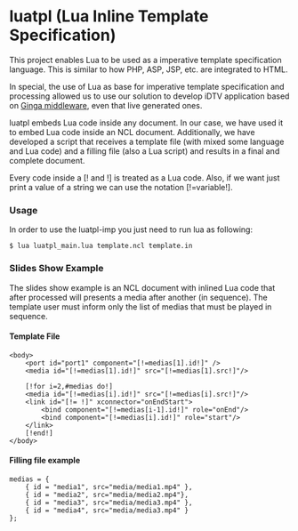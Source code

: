 luatpl (Lua Inline Template Specification)
=========================================
This project enables Lua to be used as a imperative template specification
language. This is similar to how PHP, ASP, JSP, etc. are integrated to HTML. 

In special, the use of Lua as base for imperative template specification
and processing allowed us to use our solution to develop iDTV application
based on  <a href="http://www.ginga.org.br">Ginga middleware</a>, even that
live generated ones.

luatpl embeds Lua code inside any document. In our case, we have used it to
embed Lua code inside an NCL document. Additionally, we have developed a
script that receives a template file (with mixed some language and Lua code)
and a filling file (also a Lua script) and results in a final and complete
document.

Every code inside a [! and !] is treated as a Lua code. Also, if we want just
print a value of a string we can use the notation [!=variable!].

### Usage
In order to use the luatpl-imp you just need to run lua as following:

	$ lua luatpl_main.lua template.ncl template.in

### Slides Show Example

The slides show example is an NCL document with inlined Lua code that after
processed will presents a media after another (in sequence). The template user
must inform only the list of medias that must be played in sequence.

#### Template File
	
	<body>
		<port id="port1" component="[!=medias[1].id!]" />
		<media id="[!=medias[1].id!]" src="[!=medias[1].src!]"/>
		
		[!for i=2,#medias do!]
		<media id="[!=medias[i].id!]" src="[!=medias[i].src!]"/>
		<link id="[!= !]" xconnector="onEndStart">
			<bind component="[!=medias[i-1].id!]" role="onEnd"/>
			<bind component="[!=medias[i].id!]" role="start"/>
		</link>
		[!end!]
	</body>


#### Filling file example
	
	medias = {
		{ id = "media1", src="media/media1.mp4" },
		{ id = "media2", src="media/media2.mp4"},
		{ id = "media3", src="media/media3.mp4" },
		{ id = "media4", src="media/media3.mp4" }
	};

